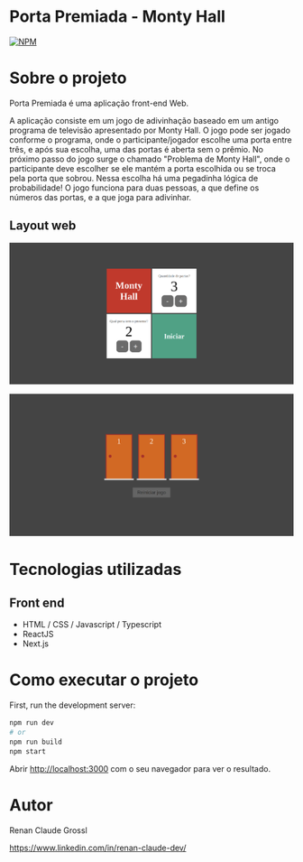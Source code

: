 # Porta Premiada - Monty Hall
[![NPM](https://img.shields.io/npm/l/react)](https://github.com/RenanClaude/porta-premiada/blob/main/LICENSE) 


# Sobre o projeto

Porta Premiada é uma aplicação front-end Web.

A aplicação consiste em um jogo de adivinhação baseado em um antigo programa de televisão apresentado por Monty Hall. O jogo pode ser jogado conforme o programa, onde o participante/jogador escolhe uma porta entre três, e após sua escolha, uma das portas é aberta sem o prêmio. No próximo passo do jogo surge o chamado "Problema de Monty Hall", onde o participante deve escolher se ele mantém a porta escolhida ou se troca pela porta que sobrou. Nessa escolha há uma pegadinha lógica de probabilidade! O jogo funciona para duas pessoas, a que define os números das portas, e a que joga para adivinhar.


## Layout web
![Web Page 1](https://github.com/RenanClaude/assets/blob/main/monty-hall.png)

![Web Page 2](https://github.com/RenanClaude/assets/blob/main/game.png)


# Tecnologias utilizadas
## Front end
- HTML / CSS / Javascript / Typescript
- ReactJS
- Next.js


# Como executar o projeto

First, run the development server:

```bash
npm run dev
# or
npm run build
npm start
```

Abrir [http://localhost:3000](http://localhost:3000) com o seu navegador para ver o resultado.


# Autor

Renan Claude Grossl

https://www.linkedin.com/in/renan-claude-dev/
